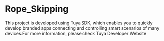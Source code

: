 # Rope_Skipping
This project is developed using Tuya SDK, which enables you to quickly develop branded apps connecting and controlling smart scenarios of many devices.For more information, please check Tuya Developer Website
